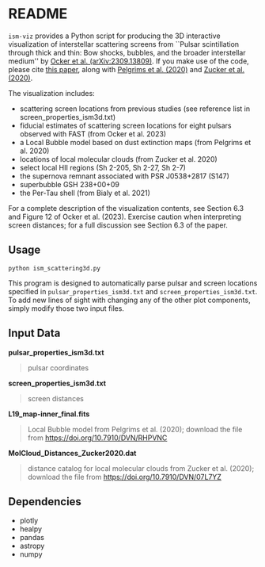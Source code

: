 # README

`ism-viz` provides a Python script for producing the 3D interactive visualization of interstellar scattering screens from ``Pulsar scintillation through thick and thin: Bow shocks, bubbles, and the broader interstellar medium'' by [Ocker et al. (arXiv:2309.13809)](https://ui.adsabs.harvard.edu/abs/2023arXiv230913809O/abstract). If you make use of the code, please cite [this paper](https://ui.adsabs.harvard.edu/abs/2023arXiv230913809O/abstract), along with [Pelgrims et al. (2020)](https://ui.adsabs.harvard.edu/abs/2020A%26A...636A..17P/abstract) and [Zucker et al. (2020)](https://ui.adsabs.harvard.edu/abs/2020A%26A...633A..51Z/abstract). 

The visualization includes:
- scattering screen locations from previous studies (see reference list in screen_properties_ism3d.txt)
- fiducial estimates of scattering screen locations for eight pulsars observed with FAST (from Ocker et al. 2023)
- a Local Bubble model based on dust extinction maps (from Pelgrims et al. 2020)
- locations of local molecular clouds (from Zucker et al. 2020)
- select local HII regions (Sh 2-205, Sh 2-27, Sh 2-7)
- the supernova remnant associated with PSR J0538+2817 (S147)
- superbubble GSH 238+00+09
- the Per-Tau shell (from Bialy et al. 2021)

For a complete description of the visualization contents, see Section 6.3 and Figure 12 of Ocker et al. (2023). Exercise caution when interpreting screen distances; for a full discussion see Section 6.3 of the paper.


## Usage
`python ism_scattering3d.py`

This program is designed to automatically parse pulsar and screen locations specified in `pulsar_properties_ism3d.txt` and `screen_properties_ism3d.txt`. To add new lines of sight with changing any of the other plot components, simply modify those two input files.

## Input Data
**pulsar_properties_ism3d.txt**
  >pulsar coordinates

**screen_properties_ism3d.txt**
  >screen distances

**L19_map-inner_final.fits**
  >Local Bubble model from Pelgrims et al. (2020); download the file from https://doi.org/10.7910/DVN/RHPVNC 

**MolCloud_Distances_Zucker2020.dat** 
  >distance catalog for local molecular clouds from Zucker et al. (2020); download the file from https://doi.org/10.7910/DVN/07L7YZ

## Dependencies
- plotly
- healpy
- pandas
- astropy
- numpy



